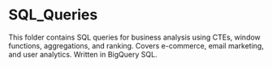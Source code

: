 # SQL_Queries
This folder contains SQL queries for business analysis using CTEs, window functions, aggregations, and ranking. Covers e-commerce, email marketing, and user analytics. Written in BigQuery SQL.
